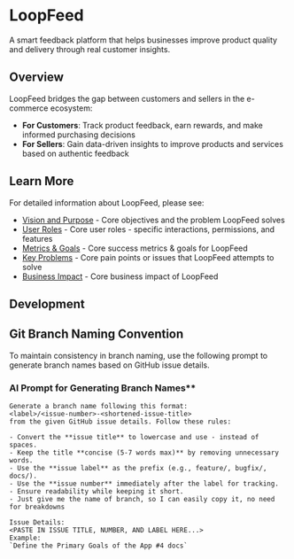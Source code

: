 # LoopFeed

A smart feedback platform that helps businesses improve product quality and delivery through real customer insights.

## Overview

LoopFeed bridges the gap between customers and sellers in the e-commerce ecosystem:

- **For Customers**: Track product feedback, earn rewards, and make informed purchasing decisions
- **For Sellers**: Gain data-driven insights to improve products and services based on authentic feedback

## Learn More

For detailed information about LoopFeed, please see:

- [Vision and Purpose](./VISION.md) - Core objectives and the problem LoopFeed solves
- [User Roles](./USER_ROLES.md) - Core user roles - specific interactions, permissions, and features
- [Metrics & Goals](./METRICS_AND_GOALS.md) - Core success metrics & goals for LoopFeed
- [Key Problems](./KEY_PROBLEMS.md) - Core pain points or issues that LoopFeed attempts to solve
- [Business Impact](./BUSINESS_IMPACT.md) - Core business impact of LoopFeed

## Development

## Git Branch Naming Convention

To maintain consistency in branch naming, use the following prompt to generate branch names based on GitHub issue details.

### AI Prompt for Generating Branch Names**
```plaintext
Generate a branch name following this format:  
<label>/<issue-number>-<shortened-issue-title>  
from the given GitHub issue details. Follow these rules:  

- Convert the **issue title** to lowercase and use - instead of spaces.  
- Keep the title **concise (5-7 words max)** by removing unnecessary words.  
- Use the **issue label** as the prefix (e.g., feature/, bugfix/, docs/).  
- Use the **issue number** immediately after the label for tracking.  
- Ensure readability while keeping it short.
- Just give me the name of branch, so I can easily copy it, no need for breakdowns

Issue Details:
<PASTE IN ISSUE TITLE, NUMBER, AND LABEL HERE...>
Example:
`Define the Primary Goals of the App #4 docs`
```
